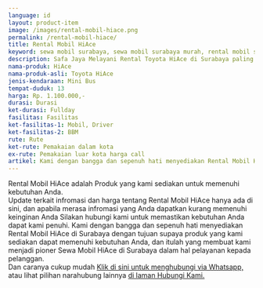```yaml
---
language: id
layout: product-item
image: /images/rental-mobil-hiace.png
permalink: /rental-mobil-hiace/
title: Rental Mobil HiAce
keyword: sewa mobil surabaya, sewa mobil surabaya murah, rental mobil surabaya, rental mobil surabaya murah, safajaya, safa jaya, safajaya.com, sewa mobil di surabaya, rental mobil di surabaya
description: Safa Jaya Melayani Rental Toyota HiAce di Surabaya paling Murah dan terpercaya di Jawa timur Hubungi kami Call/WA di 081234220073
nama-produk: HiAce
nama-produk-asli: Toyota HiAce
jenis-kendaraan: Mini Bus
tempat-duduk: 13
harga: Rp. 1.100.000,-
durasi: Durasi
ket-durasi: Fullday
fasilitas: Fasilitas
ket-fasilitas-1: Mobil, Driver
ket-fasilitas-2: BBM
rute: Rute
ket-rute: Pemakaian dalam kota
ex-rute: Pemakaian luar kota harga call
artikel: Kami dengan bangga dan sepenuh hati menyediakan Rental Mobil HiAce di Surabaya dengan tujuan supaya produk yang kami sediakan dapat memenuhi kebutuhan Anda, dan itulah yang membuat kami menjadi pioner Sewa Mobil HiAce di Surabaya dalam hal pelayanan kepada pelanggan.
---
```

Rental Mobil HiAce adalah Produk yang kami sediakan untuk memenuhi kebutuhan Anda.<br>Update terkait infromasi dan harga tentang Rental Mobil HiAce hanya ada di sini, dan apabila merasa infromasi yang Anda dapatkan kurang memenuhi keinginan Anda Silakan hubungi kami untuk memastikan kebutuhan Anda dapat kami penuhi. Kami dengan bangga dan sepenuh hati menyediakan Rental Mobil HiAce di Surabaya dengan tujuan supaya produk yang kami sediakan dapat memenuhi kebutuhan Anda, dan itulah yang membuat kami menjadi pioner Sewa Mobil HiAce di Surabaya dalam hal pelayanan kepada pelanggan.<br>
Dan caranya cukup mudah <a href="https://web.whatsapp.com/send?phone=6281234220073&text=Hallo,%20CS%20safajaya.com">Klik di sini untuk menghubungi via Whatsapp,</a> atau lihat pilihan narahubung lainnya <a href="/hubungi-kami/">di laman Hubungi Kami.</a>